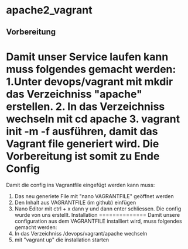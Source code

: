 # apache2_vagrant
Vorbereitung
----------
Damit unser Service laufen kann muss folgendes gemacht werden:
1.Unter devops/vagrant mit mkdir das Verzeichniss "apache" erstellen.
2. In das Verzeichniss wechseln mit cd apache
3. vagrant init -m -f ausführen, damit das Vagrant file generiert wird.
Die Vorbereitung ist somit zu Ende
Config
=============
Damit die config ins Vagrantfile eingefügt werden kann muss:
1. Das neu generiete File mit "nano VAGRANTFILE" geöffnet werden
2. Den Inhalt aus VAGRANTFILE (im github) einfügen
3. Nano Editor mit ctrl + x dann y und dann enter schliessen.
Die config wurde von uns erstellt.
Installation
==============
Damit unsere configuration aus dem VAGRANTFILE installiert wird, muss folgendes gemacht werden:
1. In das Verzeichniss /devops/vagrant/apache wechseln
2. mit "vagrant up" die installation starten
